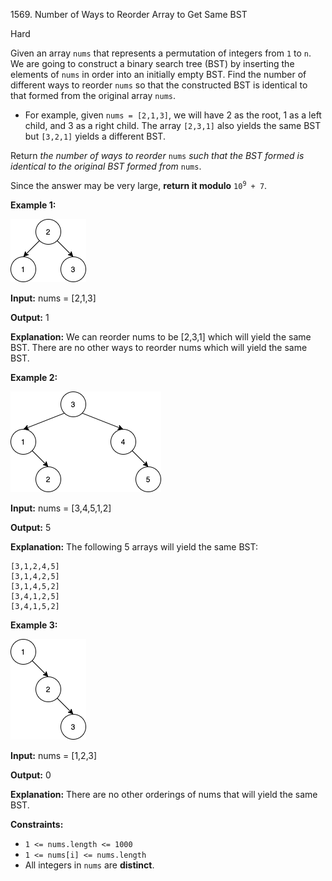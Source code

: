 1569\. Number of Ways to Reorder Array to Get Same BST

Hard

Given an array `nums` that represents a permutation of integers from `1` to `n`. We are going to construct a binary search tree (BST) by inserting the elements of `nums` in order into an initially empty BST. Find the number of different ways to reorder `nums` so that the constructed BST is identical to that formed from the original array `nums`.

*   For example, given `nums = [2,1,3]`, we will have 2 as the root, 1 as a left child, and 3 as a right child. The array `[2,3,1]` also yields the same BST but `[3,2,1]` yields a different BST.

Return _the number of ways to reorder_ `nums` _such that the BST formed is identical to the original BST formed from_ `nums`.

Since the answer may be very large, **return it modulo** <code>10<sup>9</sup> + 7</code>.

**Example 1:**

![](bb.png)

**Input:** nums = [2,1,3]

**Output:** 1

**Explanation:** We can reorder nums to be [2,3,1] which will yield the same BST. There are no other ways to reorder nums which will yield the same BST.

**Example 2:**

![](ex1.png)

**Input:** nums = [3,4,5,1,2]

**Output:** 5

**Explanation:** The following 5 arrays will yield the same BST: 

    [3,1,2,4,5] 
    [3,1,4,2,5] 
    [3,1,4,5,2] 
    [3,4,1,2,5] 
    [3,4,1,5,2]

**Example 3:**

![](ex4.png)

**Input:** nums = [1,2,3]

**Output:** 0

**Explanation:** There are no other orderings of nums that will yield the same BST.

**Constraints:**

*   `1 <= nums.length <= 1000`
*   `1 <= nums[i] <= nums.length`
*   All integers in `nums` are **distinct**.